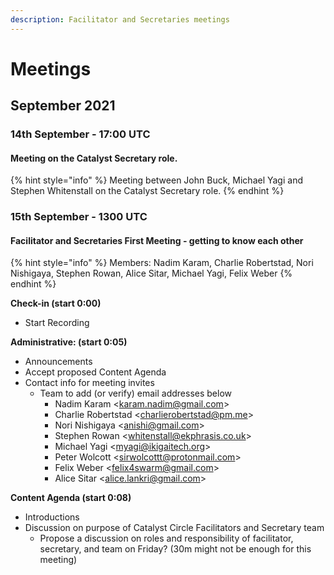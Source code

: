 ```yaml
---
description: Facilitator and Secretaries meetings
---
```


# Meetings

## September 2021

### 14th September - 17:00 UTC

#### Meeting on the Catalyst Secretary role.

{% hint style="info" %}
Meeting between John Buck, Michael Yagi and Stephen Whitenstall on the Catalyst Secretary role.
{% endhint %}

### 15th September - 1300 UTC

#### Facilitator and Secretaries First Meeting - getting to know each other 

{% hint style="info" %}
Members:  Nadim Karam, Charlie Robertstad, Nori Nishigaya, Stephen Rowan, Alice Sitar, Michael Yagi, Felix Weber
{% endhint %}

**Check-in \(start 0:00\)**

* Start Recording

**Administrative: \(start 0:05\)**

* Announcements
* Accept proposed Content Agenda
* Contact info for meeting invites
  * Team to add \(or verify\) email addresses below
    * Nadim Karam  &lt;karam.nadim@gmail.com&gt;
    * Charlie Robertstad  &lt;charlierobertstad@pm.me&gt;
    * Nori Nishigaya &lt;anishi@gmail.com&gt;
    * Stephen Rowan &lt;whitenstall@ekphrasis.co.uk&gt;
    * Michael Yagi &lt;myagi@ikigaitech.org&gt;
    * Peter Wolcott &lt;sirwolcottt@protonmail.com&gt;
    * Felix Weber  &lt;[felix4swarm@gmail.com](mailto:felix4swarm@gmail.com)&gt;
    * Alice Sitar &lt;[alice.lankri@gmail.com](mailto:alice.lankri@gmail.com)&gt;

**Content Agenda \(start 0:08\)**

* Introductions
* Discussion on purpose of Catalyst Circle Facilitators and Secretary team
  * Propose a discussion on roles and responsibility of facilitator, secretary, and team on Friday? \(30m might not be enough for this meeting\)



